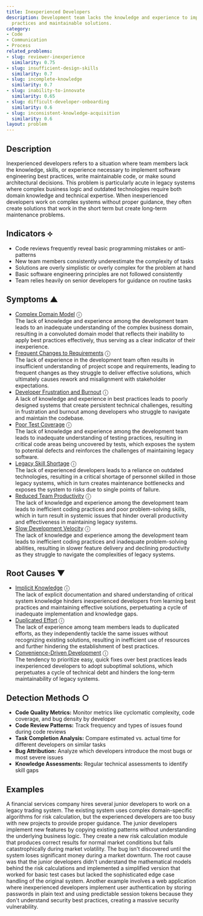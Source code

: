 ```yaml
---
title: Inexperienced Developers
description: Development team lacks the knowledge and experience to implement best
  practices and maintainable solutions.
category:
- Code
- Communication
- Process
related_problems:
- slug: reviewer-inexperience
  similarity: 0.75
- slug: insufficient-design-skills
  similarity: 0.7
- slug: incomplete-knowledge
  similarity: 0.7
- slug: inability-to-innovate
  similarity: 0.65
- slug: difficult-developer-onboarding
  similarity: 0.6
- slug: inconsistent-knowledge-acquisition
  similarity: 0.6
layout: problem
---
```


## Description

Inexperienced developers refers to a situation where team members lack the knowledge, skills, or experience necessary to implement software engineering best practices, write maintainable code, or make sound architectural decisions. This problem is particularly acute in legacy systems where complex business logic and outdated technologies require both domain knowledge and technical expertise. When inexperienced developers work on complex systems without proper guidance, they often create solutions that work in the short term but create long-term maintenance problems.


## Indicators ⟡
- Code reviews frequently reveal basic programming mistakes or anti-patterns
- New team members consistently underestimate the complexity of tasks
- Solutions are overly simplistic or overly complex for the problem at hand
- Basic software engineering principles are not followed consistently
- Team relies heavily on senior developers for guidance on routine tasks


## Symptoms ▲

- [Complex Domain Model](complex-domain-model.md) <span class="info-tooltip" title="Confidence: 0.440, Strength: 0.674">ⓘ</span>
<br/>  The lack of knowledge and experience among the development team leads to an inadequate understanding of the complex business domain, resulting in a convoluted domain model that reflects their inability to apply best practices effectively, thus serving as a clear indicator of their inexperience.
- [Frequent Changes to Requirements](frequent-changes-to-requirements.md) <span class="info-tooltip" title="Confidence: 0.418, Strength: 0.633">ⓘ</span>
<br/>  The lack of experience in the development team often results in insufficient understanding of project scope and requirements, leading to frequent changes as they struggle to deliver effective solutions, which ultimately causes rework and misalignment with stakeholder expectations.
- [Developer Frustration and Burnout](developer-frustration-and-burnout.md) <span class="info-tooltip" title="Confidence: 0.413, Strength: 0.647">ⓘ</span>
<br/>  A lack of knowledge and experience in best practices leads to poorly designed systems that create persistent technical challenges, resulting in frustration and burnout among developers who struggle to navigate and maintain the codebase.
- [Poor Test Coverage](poor-test-coverage.md) <span class="info-tooltip" title="Confidence: 0.359, Strength: 0.592">ⓘ</span>
<br/>  The lack of knowledge and experience among the development team leads to inadequate understanding of testing practices, resulting in critical code areas being uncovered by tests, which exposes the system to potential defects and reinforces the challenges of maintaining legacy software.
- [Legacy Skill Shortage](legacy-skill-shortage.md) <span class="info-tooltip" title="Confidence: 0.349, Strength: 0.666">ⓘ</span>
<br/>  The lack of experienced developers leads to a reliance on outdated technologies, resulting in a critical shortage of personnel skilled in those legacy systems, which in turn creates maintenance bottlenecks and exposes the system to risks due to single points of failure.
- [Reduced Team Productivity](reduced-team-productivity.md) <span class="info-tooltip" title="Confidence: 0.348, Strength: 0.696">ⓘ</span>
<br/>  The lack of knowledge and experience among the development team leads to inefficient coding practices and poor problem-solving skills, which in turn result in systemic issues that hinder overall productivity and effectiveness in maintaining legacy systems.
- [Slow Development Velocity](slow-development-velocity.md) <span class="info-tooltip" title="Confidence: 0.337, Strength: 0.677">ⓘ</span>
<br/>  The lack of knowledge and experience among the development team leads to inefficient coding practices and inadequate problem-solving abilities, resulting in slower feature delivery and declining productivity as they struggle to navigate the complexities of legacy systems.

## Root Causes ▼

- [Implicit Knowledge](implicit-knowledge.md) <span class="info-tooltip" title="Confidence: 0.345, Strength: 0.760">ⓘ</span>
<br/>  The lack of explicit documentation and shared understanding of critical system knowledge hinders inexperienced developers from learning best practices and maintaining effective solutions, perpetuating a cycle of inadequate implementation and knowledge gaps.
- [Duplicated Effort](duplicated-effort.md) <span class="info-tooltip" title="Confidence: 0.325, Strength: 0.840">ⓘ</span>
<br/>  The lack of experience among team members leads to duplicated efforts, as they independently tackle the same issues without recognizing existing solutions, resulting in inefficient use of resources and further hindering the establishment of best practices.
- [Convenience-Driven Development](convenience-driven-development.md) <span class="info-tooltip" title="Confidence: 0.314, Strength: 0.907">ⓘ</span>
<br/>  The tendency to prioritize easy, quick fixes over best practices leads inexperienced developers to adopt suboptimal solutions, which perpetuates a cycle of technical debt and hinders the long-term maintainability of legacy systems.

## Detection Methods ○
- **Code Quality Metrics:** Monitor metrics like cyclomatic complexity, code coverage, and bug density by developer
- **Code Review Patterns:** Track frequency and types of issues found during code reviews
- **Task Completion Analysis:** Compare estimated vs. actual time for different developers on similar tasks
- **Bug Attribution:** Analyze which developers introduce the most bugs or most severe issues
- **Knowledge Assessments:** Regular technical assessments to identify skill gaps


## Examples

A financial services company hires several junior developers to work on a legacy trading system. The existing system uses complex domain-specific algorithms for risk calculation, but the experienced developers are too busy with new projects to provide proper guidance. The junior developers implement new features by copying existing patterns without understanding the underlying business logic. They create a new risk calculation module that produces correct results for normal market conditions but fails catastrophically during market volatility. The bug isn't discovered until the system loses significant money during a market downturn. The root cause was that the junior developers didn't understand the mathematical models behind the risk calculations and implemented a simplified version that worked for basic test cases but lacked the sophisticated edge case handling of the original system. Another example involves a web application where inexperienced developers implement user authentication by storing passwords in plain text and using predictable session tokens because they don't understand security best practices, creating a massive security vulnerability.
